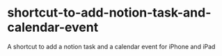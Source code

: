 # shortcut-to-add-notion-task-and-calendar-event

A shortcut to add a notion task and a calendar event for iPhone and iPad
